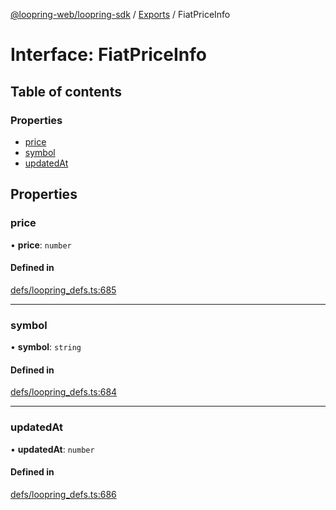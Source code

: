 [@loopring-web/loopring-sdk](../README.md) / [Exports](../modules.md) / FiatPriceInfo

# Interface: FiatPriceInfo

## Table of contents

### Properties

- [price](FiatPriceInfo.md#price)
- [symbol](FiatPriceInfo.md#symbol)
- [updatedAt](FiatPriceInfo.md#updatedat)

## Properties

### price

• **price**: `number`

#### Defined in

[defs/loopring_defs.ts:685](https://github.com/Loopring/loopring_sdk/blob/427d9da/src/defs/loopring_defs.ts#L685)

___

### symbol

• **symbol**: `string`

#### Defined in

[defs/loopring_defs.ts:684](https://github.com/Loopring/loopring_sdk/blob/427d9da/src/defs/loopring_defs.ts#L684)

___

### updatedAt

• **updatedAt**: `number`

#### Defined in

[defs/loopring_defs.ts:686](https://github.com/Loopring/loopring_sdk/blob/427d9da/src/defs/loopring_defs.ts#L686)
